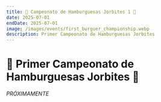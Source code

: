 ```yaml
---
title: 🍔 Campeonato de Hamburguesas Jorbites 1 🍔
date: 2025-07-01
endDate: 2025-07-01
image: /images/events/first_burguer_championship.webp
description: Primer Campeonato de Hamburguesas Jorbites
---
```


# 🍔 Primer Campeonato de Hamburguesas Jorbites 🍔

*PRÓXIMAMENTE*
